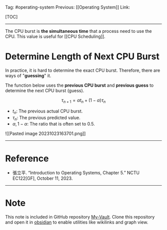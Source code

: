 Tag: #operating-system 
Previous: [[Operating System]]
Link: 

[TOC]

---

The CPU burst is **the simultaneous time** that a process need to use the CPU. This value is useful for [[CPU Scheduling]].

# Determine Length of Next CPU Burst

In practice, it is hard to determine the exact CPU burst. Therefore, there are ways of "**guessing**" it.

The function below uses the **previous CPU burst** and **previous guess** to determine the next CPU burst (guess).

$$\tau_{n + 1} = \alpha t_n + (1 - \alpha) \tau_n$$

- $t_n$: The previous actual CPU burst.
- $\tau_n$: The previous predicted value.
- $\alpha, 1 - \alpha$: The ratio that is often set to $0.5$.

![[Pasted image 20231023163701.png]]

---

# Reference

- 張立平. “Introduction to Operating Systems, Chapter 5.” NCTU EC122[GF], October 11, 2023.

---

# Note

This note is included in GitHub repository [My-Vault](https://github.com/LittleD3092/My-Vault.git). Clone this repository and open it in [obsidian](https://obsidian.md/) to enable utilities like wikilinks and graph view.